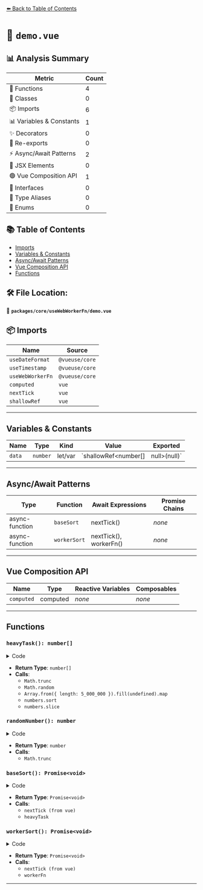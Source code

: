 [⬅️ Back to Table of Contents](../../../index.md)

# 📄 `demo.vue`

## 📊 Analysis Summary

| Metric | Count |
|--------|-------|
| 🔧 Functions | 4 |
| 🧱 Classes | 0 |
| 📦 Imports | 6 |
| 📊 Variables & Constants | 1 |
| ✨ Decorators | 0 |
| 🔄 Re-exports | 0 |
| ⚡ Async/Await Patterns | 2 |
| 💠 JSX Elements | 0 |
| 🟢 Vue Composition API | 1 |
| 📐 Interfaces | 0 |
| 📑 Type Aliases | 0 |
| 🎯 Enums | 0 |

## 📚 Table of Contents

- [Imports](#imports)
- [Variables & Constants](#variables-constants)
- [Async/Await Patterns](#asyncawait-patterns)
- [Vue Composition API](#vue-composition-api)
- [Functions](#functions)

## 🛠️ File Location:
📂 **`packages/core/useWebWorkerFn/demo.vue`**

## 📦 Imports

| Name | Source |
|------|--------|
| `useDateFormat` | `@vueuse/core` |
| `useTimestamp` | `@vueuse/core` |
| `useWebWorkerFn` | `@vueuse/core` |
| `computed` | `vue` |
| `nextTick` | `vue` |
| `shallowRef` | `vue` |


---

## Variables & Constants

| Name | Type | Kind | Value | Exported |
|------|------|------|-------|----------|
| `data` | `number` | let/var | `shallowRef<number[] | null>(null)` | ✗ |


---

## Async/Await Patterns

| Type | Function | Await Expressions | Promise Chains |
|------|----------|-------------------|----------------|
| async-function | `baseSort` | nextTick() | *none* |
| async-function | `workerSort` | nextTick(), workerFn() | *none* |


---

## Vue Composition API

| Name | Type | Reactive Variables | Composables |
|------|------|-------------------|-------------|
| `computed` | computed | *none* | *none* |


---

## Functions

### `heavyTask(): number[]`

<details><summary>Code</summary>

```ts
function heavyTask() {
  const randomNumber = () => Math.trunc(Math.random() * 5_000_00)
  const numbers: number[] = Array.from({ length: 5_000_000 }).fill(undefined).map(randomNumber)
  numbers.sort()
  return numbers.slice(0, 5)
}
```
</details>

- **Return Type**: `number[]`
- **Calls**:
  - `Math.trunc`
  - `Math.random`
  - `Array.from({ length: 5_000_000 }).fill(undefined).map`
  - `numbers.sort`
  - `numbers.slice`
### `randomNumber(): number`

<details><summary>Code</summary>

```ts
() => Math.trunc(Math.random() * 5_000_00)
```
</details>

- **Return Type**: `number`
- **Calls**:
  - `Math.trunc`
### `baseSort(): Promise<void>`

<details><summary>Code</summary>

```ts
async function baseSort() {
  data.value = null
  await nextTick()
  data.value = heavyTask()
  runner.value = 'Main'
}
```
</details>

- **Return Type**: `Promise<void>`
- **Calls**:
  - `nextTick (from vue)`
  - `heavyTask`
### `workerSort(): Promise<void>`

<details><summary>Code</summary>

```ts
async function workerSort() {
  data.value = null
  await nextTick()
  data.value = await workerFn()
  runner.value = 'Worker'
}
```
</details>

- **Return Type**: `Promise<void>`
- **Calls**:
  - `nextTick (from vue)`
  - `workerFn`

---